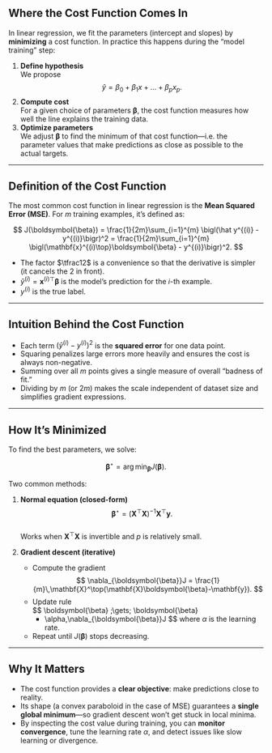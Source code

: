 ## Where the Cost Function Comes In

In linear regression, we fit the parameters (intercept and slopes) by **minimizing** a cost function. In practice this happens during the “model training” step:

1. **Define hypothesis**  
   We propose  
   $$
   \hat y = \beta_0 + \beta_1 x + \dots + \beta_p x_p.
   $$
2. **Compute cost**  
   For a given choice of parameters $\boldsymbol{\beta}$, the cost function measures how well the line explains the training data.  
3. **Optimize parameters**  
   We adjust $\boldsymbol{\beta}$ to find the minimum of that cost function—i.e. the parameter values that make predictions as close as possible to the actual targets.  

---

## Definition of the Cost Function

The most common cost function in linear regression is the **Mean Squared Error (MSE)**. For $m$ training examples, it’s defined as:

$$
J(\boldsymbol{\beta})
= \frac{1}{2m}\sum_{i=1}^{m}
  \bigl(\hat y^{(i)} - y^{(i)}\bigr)^2
= \frac{1}{2m}\sum_{i=1}^{m}
  \bigl(\mathbf{x}^{(i)\top}\boldsymbol{\beta} - y^{(i)}\bigr)^2.
$$

- The factor $\tfrac12$ is a convenience so that the derivative is simpler (it cancels the 2 in front).  
- $\hat y^{(i)} = \mathbf{x}^{(i)\top}\boldsymbol{\beta}$ is the model’s prediction for the $i$-th example.  
- $y^{(i)}$ is the true label.  

---

## Intuition Behind the Cost Function

- Each term $(\hat y^{(i)} - y^{(i)})^2$ is the **squared error** for one data point.  
- Squaring penalizes large errors more heavily and ensures the cost is always non-negative.  
- Summing over all $m$ points gives a single measure of overall “badness of fit.”  
- Dividing by $m$ (or $2m$) makes the scale independent of dataset size and simplifies gradient expressions.

---

## How It’s Minimized

To find the best parameters, we solve:

$$
\boldsymbol{\beta}^\star = \arg\min_{\boldsymbol{\beta}} J(\boldsymbol{\beta}).
$$

Two common methods:

1. **Normal equation (closed-form)**  
   $$ 
   \boldsymbol{\beta}^\star
   = \bigl(\mathbf{X}^\top \mathbf{X}\bigr)^{-1}\mathbf{X}^\top \mathbf{y}.
   $$  
   Works when $\mathbf{X}^\top\mathbf{X}$ is invertible and $p$ is relatively small.

2. **Gradient descent (iterative)**  
   - Compute the gradient  
     $$
     \nabla_{\boldsymbol{\beta}}J
     = \frac{1}{m}\,\mathbf{X}^\top(\mathbf{X}\boldsymbol{\beta}-\mathbf{y}).
     $$
   - Update rule  
     $$
     \boldsymbol{\beta} \;\gets\;
     \boldsymbol{\beta}
     - \alpha\,\nabla_{\boldsymbol{\beta}}J
     $$
     where $\alpha$ is the learning rate.  
   - Repeat until $J(\boldsymbol{\beta})$ stops decreasing.

---

## Why It Matters

- The cost function provides a **clear objective**: make predictions close to reality.  
- Its shape (a convex paraboloid in the case of MSE) guarantees a **single global minimum**—so gradient descent won’t get stuck in local minima.  
- By inspecting the cost value during training, you can **monitor convergence**, tune the learning rate $\alpha$, and detect issues like slow learning or divergence.
